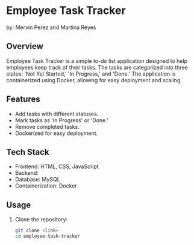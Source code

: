 # Employee Task Tracker
by: Mervin Perez and Martina Reyes

## Overview
Employee Task Tracker is a simple to-do list application designed to help employees keep track of their tasks. The tasks are categorized into three states: 'Not Yet Started,' 'In Progress,' and 'Done.' The application is containerized using Docker, allowing for easy deployment and scaling.

## Features
- Add tasks with different statuses.
- Mark tasks as 'In Progress' or 'Done.'
- Remove completed tasks.
- Dockerized for easy deployment.

## Tech Stack
- Frontend: HTML, CSS, JavaScript
- Backend: 
- Database: MySQL
- Containerization: Docker

## Usage
1. Clone the repository:
   ```bash
   git clone <link>
   cd employee-task-tracker